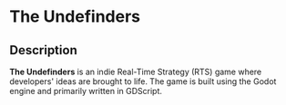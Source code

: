 # The Undefinders

## Description

**The Undefinders** is an indie Real-Time Strategy (RTS) game where developers' ideas are brought to life. The game is built using the Godot engine and primarily written in GDScript.

